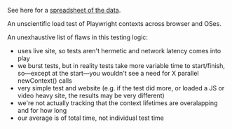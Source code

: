 See here for a [spreadsheet of the data](https://docs.google.com/spreadsheets/d/1fUgTg8AlTwsABFJOYkKQzMDDRU5sn18llPO_xrYabXk/edit#gid=1819160368).

An unscientific load test of Playwright contexts across browser and OSes.

An unexhaustive list of flaws in this testing logic:

- uses live site, so tests aren't hermetic and network latency comes into play
- we burst tests, but in reality tests take more variable time to start/finish, so—except at the start—you wouldn't see a need for X parallel newContext() calls
- very simple test and website (e.g. if the test did more, or loaded a JS or video heavy site, the results may be very different)
- we're not actually tracking that the context lifetimes are overalapping and for how long
- our average is of total time, not individual test time